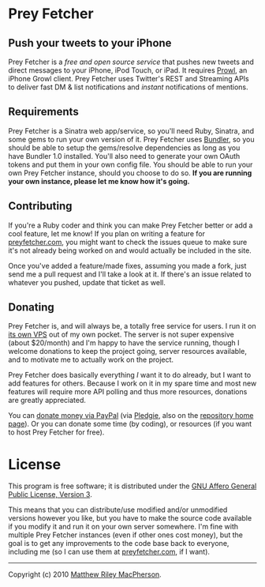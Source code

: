 # Prey Fetcher
## Push your tweets to your iPhone

Prey Fetcher is a _free and open source service_ that pushes new tweets and direct messages to your iPhone, iPod Touch, or iPad. It requires [Prowl](http://prowl.weks.net), an iPhone Growl client. Prey Fetcher uses Twitter's REST and Streaming APIs to deliver fast DM & list notifications and _instant_ notifications of mentions.

## Requirements

Prey Fetcher is a Sinatra web app/service, so you'll need Ruby, Sinatra, and some gems to run your own version of it. Prey Fetcher uses [Bundler](http://gembundler.com/), so you should be able to setup the gems/resolve dependencies as long as you have Bundler 1.0 installed. You'll also need to generate your own OAuth tokens and put them in your own config file. You should be able to run your own Prey Fetcher instance, should you choose to do so. **If you are running your own instance, please let me know how it's going.**

## Contributing

If you're a Ruby coder and think you can make Prey Fetcher better or add a cool feature, let me know! If you plan on writing a feature for [preyfetcher.com](http://preyfetcher.com), you might want to check the issues queue to make sure it's not already being worked on and would actually be included in the site.

Once you've added a feature/made fixes, assuming you made a fork, just send me a pull request and I'll take a look at it. If there's an issue related to whatever you pushed, update that ticket as well.

## Donating

Prey Fetcher is, and will always be, a totally free service for users. I run it on [its own VPS](http://www.linode.com) out of my own pocket. The server is not super expensive (about $20/month) and I'm happy to have the service running, though I welcome donations to keep the project going, server resources available, and to motivate me to actually work on the project.

Prey Fetcher does basically everything _I_ want it to do already, but I want to add features for others. Because I work on it in my spare time and most new features will require more API polling and thus more resources, donations are greatly appreciated.

You can [donate money via PayPal](http://pledgie.com/campaigns/10696) (via [Pledgie](http://pledgie.com/), also on the [repository home page](http://github.com/tofumatt/Prey-Fetcher)). Or you can donate some time (by coding), or resources (if you want to host Prey Fetcher for free).

# License
This program is free software; it is distributed under the [GNU Affero General Public License, Version 3](http://www.gnu.org/licenses/agpl-3.0.html).

This means that you can distribute/use modified and/or unmodified versions however you like, but you have to make the source code available if you modify it and run it on your own server somewhere. I'm fine with multiple Prey Fetcher instances (even if other ones cost money), but the goal is to get any improvements to the code base back to everyone, including me (so I can use them at [preyfetcher.com](http://preyfetcher.com), if I want).

---

Copyright (c) 2010 [Matthew Riley MacPherson](http://lonelyvegan.com).

